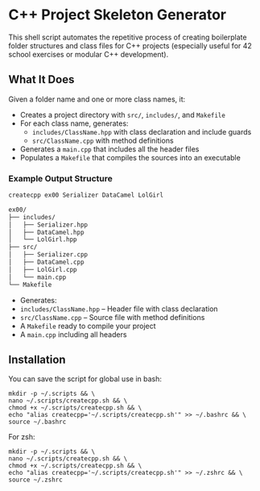 # C++ Project Skeleton Generator

This shell script automates the repetitive process of creating boilerplate folder structures and class files for C++ projects (especially useful for 42 school exercises or modular C++ development).

## What It Does

Given a folder name and one or more class names, it:

- Creates a project directory with `src/`, `includes/`, and `Makefile`
- For each class name, generates:
  - `includes/ClassName.hpp` with class declaration and include guards
  - `src/ClassName.cpp` with method definitions
- Generates a `main.cpp` that includes all the header files
- Populates a `Makefile` that compiles the sources into an executable

### Example Output Structure
```bash
createcpp ex00 Serializer DataCamel LolGirl
```

```bash
ex00/
├── includes/
│   ├── Serializer.hpp
│   ├── DataCamel.hpp
│   └── LolGirl.hpp
├── src/
│   ├── Serializer.cpp
│   ├── DataCamel.cpp
│   ├── LolGirl.cpp
│   └── main.cpp
└── Makefile
```

- Generates:
- `includes/ClassName.hpp` – Header file with class declaration
- `src/ClassName.cpp` – Source file with method definitions
- A `Makefile` ready to compile your project
- A `main.cpp` including all headers

## Installation

You can save the script for global use in bash:
```
mkdir -p ~/.scripts && \
nano ~/.scripts/createcpp.sh && \
chmod +x ~/.scripts/createcpp.sh && \
echo "alias createcpp='~/.scripts/createcpp.sh'" >> ~/.bashrc && \
source ~/.bashrc
```

For zsh:
```
mkdir -p ~/.scripts && \
nano ~/.scripts/createcpp.sh && \
chmod +x ~/.scripts/createcpp.sh && \
echo "alias createcpp='~/.scripts/createcpp.sh'" >> ~/.zshrc && \
source ~/.zshrc
```
